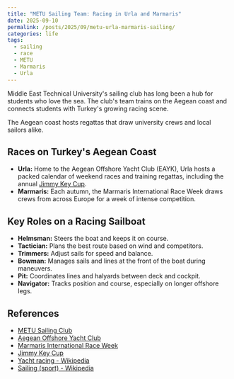 ```yaml
---
title: "METU Sailing Team: Racing in Urla and Marmaris"
date: 2025-09-10
permalink: /posts/2025/09/metu-urla-marmaris-sailing/
categories: life
tags:
  - sailing
  - race
  - METU
  - Marmaris
  - Urla
---
```


Middle East Technical University's sailing club has long been a hub for students who love the sea. The club's team trains on the Aegean coast and connects students with Turkey's growing racing scene.

The Aegean coast hosts regattas that draw university crews and local sailors alike.


## Races on Turkey's Aegean Coast

- **Urla:** Home to the Aegean Offshore Yacht Club (EAYK), Urla hosts a packed calendar of weekend races and training regattas, including the annual [Jimmy Key Cup](https://jimmykeycup.com).
- **Marmaris:** Each autumn, the Marmaris International Race Week draws crews from across Europe for a week of intense competition.

## Key Roles on a Racing Sailboat

- **Helmsman:** Steers the boat and keeps it on course.
- **Tactician:** Plans the best route based on wind and competitors.
- **Trimmers:** Adjust sails for speed and balance.
- **Bowman:** Manages sails and lines at the front of the boat during maneuvers.
- **Pit:** Coordinates lines and halyards between deck and cockpit.
- **Navigator:** Tracks position and course, especially on longer offshore legs.

## References

- [METU Sailing Club](https://www.instagram.com/odtuyelken/)
- [Aegean Offshore Yacht Club](http://www.eayk.org)
- [Marmaris International Race Week](https://www.marmarisraceweek.com)
- [Jimmy Key Cup](https://jimmykeycup.com)
- [Yacht racing - Wikipedia](https://en.wikipedia.org/wiki/Yacht_racing)
- [Sailing (sport) - Wikipedia](https://en.wikipedia.org/wiki/Sailing_(sport))

